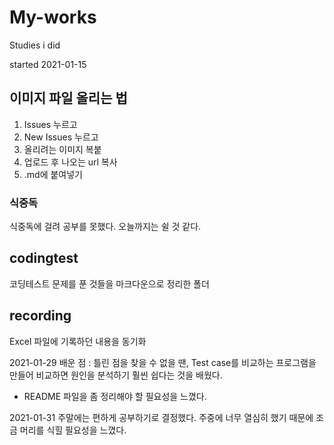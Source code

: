 # My-works
Studies i did

started 2021-01-15

## 이미지 파일 올리는 법
1. Issues 누르고
2. New Issues 누르고
3. 올리려는 이미지 복붙
4. 업로드 후 나오는 url 복사
5. .md에 붙여넣기

### 식중독
식중독에 걸려 공부를 못했다.
오늘까지는 쉴 것 같다.

## codingtest
코딩테스트 문제를 푼 것들을 마크다운으로 정리한 폴더

## recording
Excel 파일에 기록하던 내용을 동기화

2021-01-29
배운 점 : 틀린 점을 찾을 수 없을 땐, Test case를 비교하는 프로그램을 만들어 비교하면 원인을 분석하기 훨씬 쉽다는 것을 배웠다.
+ README 파일을 좀 정리해야 할 필요성을 느꼈다.

2021-01-31
주말에는 편하게 공부하기로 결정했다. 주중에 너무 열심히 했기 때문에 조금 머리를 식힐 필요성을 느꼈다.
